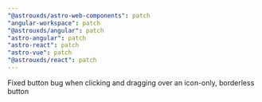 ```yaml
---
"@astrouxds/astro-web-components": patch
"angular-workspace": patch
"@astrouxds/angular": patch
"astro-angular": patch
"astro-react": patch
"astro-vue": patch
"@astrouxds/react": patch
---
```


Fixed button bug when clicking and dragging over an icon-only, borderless button
